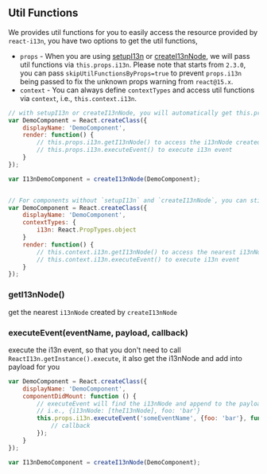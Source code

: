 ## Util Functions

We provides util functions for you to easily access the resource provided by `react-i13n`, you have two options to get the util functions, 

* `props` - When you are using [setupI13n](../api/setupI13n.md) or [createI13nNode](../api/createI13nNode.md), we will pass util functions via `this.props.i13n`. Please note that starts from `2.3.0`, you can pass `skipUtilFunctionsByProps=true` to prevent `props.i13n` being passed to fix the unknown props warning from `react@15.x`.
* `context` - You can always define `contextTypes` and access util functions via `context`, i.e., `this.context.i13n`.

```js
// with setupI13n or createI13nNode, you will automatically get this.props.i13n for i13n util functions
var DemoComponent = React.createClass({
    displayName: 'DemoComponent',
    render: function() {
        // this.props.i13n.getI13nNode() to access the i13nNode created by createI13nNode
        // this.props.i13n.executeEvent() to execute i13n event
    }
});

var I13nDemoComponent = createI13nNode(DemoComponent);
```

```js

// For components without `setupI13n` and `createI13nNode`, you can still get i13n functions via context
var DemoComponent = React.createClass({
    displayName: 'DemoComponent',
    contextTypes: {
        i13n: React.PropTypes.object
    }
    render: function() {
        // this.context.i13n.getI13nNode() to access the nearest i13nNode created by createI13nNode
        // this.context.i13n.executeEvent() to execute i13n event
    }
});

```

### getI13nNode()
get the nearest `i13nNode` created by `createI13nNode`

### executeEvent(eventName, payload, callback)
execute the i13n event, so that you don't need to call `ReactI13n.getInstance().execute`, it also get the i13nNode and add into payload for you

```js
var DemoComponent = React.createClass({
    displayName: 'DemoComponent',
    componentDidMount: function () {
        // executeEvent will find the i13nNode and append to the payload for you, which means the final payload will be the i13nNode plus the payload you defined,
        // i.e., {i13nNode: [theI13nNode], foo: 'bar'}
        this.props.i13n.executeEvent('someEventName', {foo: 'bar'}, function callback() {
            // callback
        });
    }
});

var I13nDemoComponent = createI13nNode(DemoComponent);
```
